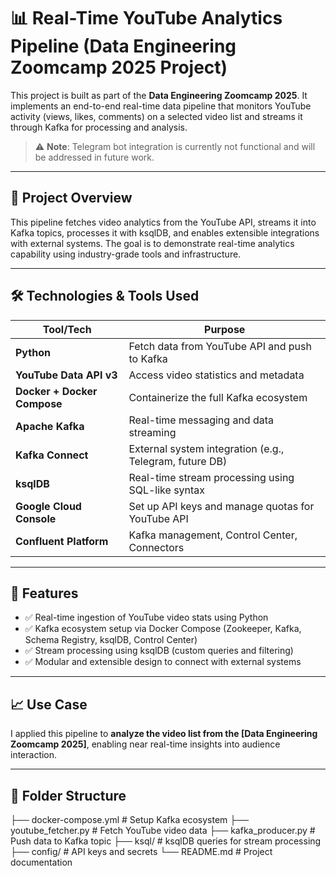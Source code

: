 # 📊 Real-Time YouTube Analytics Pipeline (Data Engineering Zoomcamp 2025 Project)

This project is built as part of the **Data Engineering Zoomcamp 2025**. It implements an end-to-end real-time data pipeline that monitors YouTube activity (views, likes, comments) on a selected video list and streams it through Kafka for processing and analysis.

> ⚠️ **Note**: Telegram bot integration is currently not functional and will be addressed in future work.

---

## 🚀 Project Overview

This pipeline fetches video analytics from the YouTube API, streams it into Kafka topics, processes it with ksqlDB, and enables extensible integrations with external systems. The goal is to demonstrate real-time analytics capability using industry-grade tools and infrastructure.

---

## 🛠 Technologies & Tools Used

| Tool/Tech | Purpose |
|-----------|---------|
| **Python** | Fetch data from YouTube API and push to Kafka |
| **YouTube Data API v3** | Access video statistics and metadata |
| **Docker + Docker Compose** | Containerize the full Kafka ecosystem |
| **Apache Kafka** | Real-time messaging and data streaming |
| **Kafka Connect** | External system integration (e.g., Telegram, future DB) |
| **ksqlDB** | Real-time stream processing using SQL-like syntax |
| **Google Cloud Console** | Set up API keys and manage quotas for YouTube API |
| **Confluent Platform** | Kafka management, Control Center, Connectors |

---

## 📌 Features

- ✅ Real-time ingestion of YouTube video stats using Python
- ✅ Kafka ecosystem setup via Docker Compose (Zookeeper, Kafka, Schema Registry, ksqlDB, Control Center)
- ✅ Stream processing using ksqlDB (custom queries and filtering)
- ✅ Modular and extensible design to connect with external systems

---

## 📈 Use Case

I applied this pipeline to **analyze the video list from the [Data Engineering Zoomcamp 2025]**, enabling near real-time insights into audience interaction.

---

## 📂 Folder Structure

├── docker-compose.yml # Setup Kafka ecosystem ├── youtube_fetcher.py # Fetch YouTube video data ├── kafka_producer.py # Push data to Kafka topic ├── ksql/ # ksqlDB queries for stream processing ├── config/ # API keys and secrets └── README.md # Project documentation
